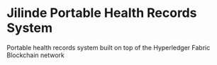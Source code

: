 # Jilinde Portable Health Records System

Portable health records system built on top of the Hyperledger Fabric Blockchain network